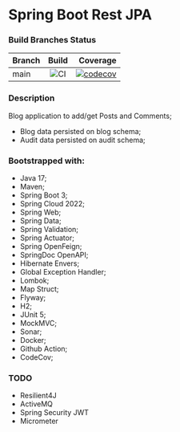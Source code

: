 # Spring Boot Rest JPA

### Build Branches Status

| Branch |                                          Build                                           |                                                                                                                                                   Coverage |
|--------|:----------------------------------------------------------------------------------------:|-----------------------------------------------------------------------------------------------------------------------------------------------------------:|
| main   | ![CI](https://github.com/oseasjs/springboot-rest-jpa/workflows/CI/badge.svg?branch=main) | [![codecov](https://codecov.io/gh/oseasjs/springboot-rest-jpa/branch/main/graph/badge.svg)](https://codecov.io/gh/oseasjs/springboot-rest-jpa/branch/main) |

### Description

Blog application to add/get Posts and Comments;

* Blog data persisted on blog schema;
* Audit data persisted on audit schema;

### Bootstrapped with:

- Java 17;
- Maven;
- Spring Boot 3;
- Spring Cloud 2022;
- Spring Web;
- Spring Data;
- Spring Validation;
- Spring Actuator;
- Spring OpenFeign;
- SpringDoc OpenAPI;
- Hibernate Envers;
- Global Exception Handler;
- Lombok;
- Map Struct;
- Flyway;
- H2;
- JUnit 5;
- MockMVC;
- Sonar;
- Docker;
- Github Action;
- CodeCov;

### TODO

- Resilient4J
- ActiveMQ
- Spring Security JWT
- Micrometer

